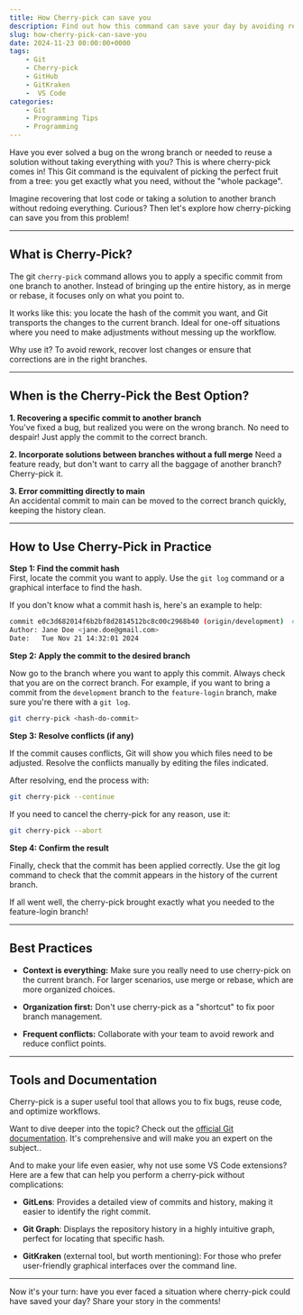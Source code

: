 ```yaml
---
title: How Cherry-pick can save you
description: Find out how this command can save your day by avoiding rework, solving bugs on the wrong branch or reusing solutions efficiently.
slug: how-cherry-pick-can-save-you
date: 2024-11-23 00:00:00+0000
tags: 
    - Git
    - Cherry-pick
    - GitHub
    - GitKraken
    -  VS Code
categories:
    - Git
    - Programming Tips
    - Programming
---
```



Have you ever solved a bug on the wrong branch or needed to reuse a solution without taking everything with you? This is where cherry-pick comes in! This Git command is the equivalent of picking the perfect fruit from a tree: you get exactly what you need, without the "whole package".

Imagine recovering that lost code or taking a solution to another branch without redoing everything. Curious? Then let's explore how cherry-picking can save you from this problem!

---

## **What is Cherry-Pick?**
The git `cherry-pick` command allows you to apply a specific commit from one branch to another. Instead of bringing up the entire history, as in merge or rebase, it focuses only on what you point to.

It works like this: you locate the hash of the commit you want, and Git transports the changes to the current branch. Ideal for one-off situations where you need to make adjustments without messing up the workflow.

Why use it? To avoid rework, recover lost changes or ensure that corrections are in the right branches.

---

## **When is the Cherry-Pick the Best Option?**
**1. Recovering a specific commit to another branch**  
You've fixed a bug, but realized you were on the wrong branch. No need to despair! Just apply the commit to the correct branch.

**2. Incorporate solutions between branches without a full merge**
Need a feature ready, but don't want to carry all the baggage of another branch? Cherry-pick it.

**3. Error committing directly to main**  
An accidental commit to main can be moved to the correct branch quickly, keeping the history clean.

---

## **How to Use Cherry-Pick in Practice**
**Step 1: Find the commit hash**  
First, locate the commit you want to apply. Use the `git log` command or a graphical interface to find the hash.

If you don't know what a commit hash is, here's an example to help:

```bash
commit e0c3d682014f6b2bf8d2814512bc8c00c2968b40 (origin/development)  # Isso é um hash
Author: Jane Doe <jane.doe@gmail.com>  
Date:   Tue Nov 21 14:32:01 2024  

```

**Step 2: Apply the commit to the desired branch**

Now go to the branch where you want to apply this commit. Always check that you are on the correct branch. For example, if you want to bring a commit from the `development`  branch to the `feature-login` branch, make sure you're there with a `git log`.

```bash
git cherry-pick <hash-do-commit> 

```


**Step 3: Resolve conflicts (if any)**

If the commit causes conflicts, Git will show you which files need to be adjusted. Resolve the conflicts manually by editing the files indicated.

After resolving, end the process with:

```bash
git cherry-pick --continue

```
If you need to cancel the cherry-pick for any reason, use it:

```bash
git cherry-pick --abort

```

**Step 4: Confirm the result**

Finally, check that the commit has been applied correctly. Use the git log command to check that the commit appears in the history of the current branch.

If all went well, the cherry-pick brought exactly what you needed to the feature-login branch!

---

## **Best Practices**
- **Context is everything:**  Make sure you really need to use cherry-pick on the current branch. For larger scenarios, use merge or rebase, which are more organized choices.

- **Organization first:** Don't use cherry-pick as a "shortcut" to fix poor branch management.

- **Frequent conflicts:**  Collaborate with your team to avoid rework and reduce conflict points.


---

## **Tools and Documentation**

Cherry-pick is a super useful tool that allows you to fix bugs, reuse code, and optimize workflows.

Want to dive deeper into the topic? Check out the [official Git documentation](https://git-scm.com/docs/git-cherry-pick). It's comprehensive and will make you an expert on the subject..

And to make your life even easier, why not use some VS Code extensions? Here are a few that can help you perform a cherry-pick without complications:

- **GitLens**: Provides a detailed view of commits and history, making it easier to identify the right commit.

- **Git Graph**: Displays the repository history in a highly intuitive graph, perfect for locating that specific hash.

- **GitKraken** (external tool, but worth mentioning): For those who prefer user-friendly graphical interfaces over the command line.

---

Now it's your turn: have you ever faced a situation where cherry-pick could have saved your day? Share your story in the comments!